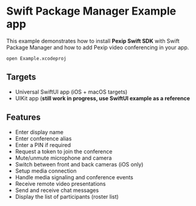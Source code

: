 # Swift Package Manager Example app

This example demonstrates how to install **Pexip Swift SDK** with Swift Package Manager and 
how to add Pexip video conferencing in your app.

```
open Example.xcodeproj
```

## Targets

- Universal SwiftUI app (iOS + macOS targets)
- UIKit app (**still work in progress, use SwiftUI example as a reference**

## Features

- Enter display name
- Enter conference alias
- Enter a PIN if required
- Request a token to join the conference
- Mute/unmute microphone and camera
- Switch between front and back cameras (iOS only)
- Setup media connection
- Handle media signaling and conference events
- Receive remote video presentations
- Send and receive chat messages
- Display the list of participants (roster list)
